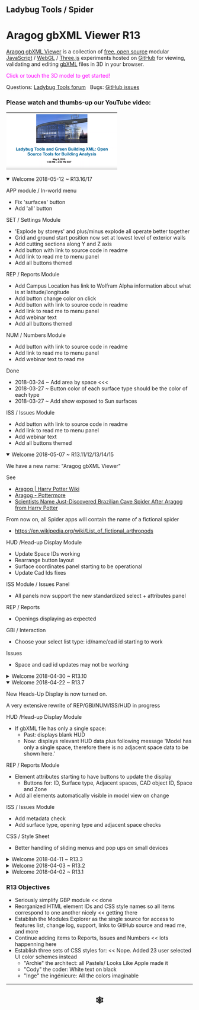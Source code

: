 
## Ladybug Tools / Spider

# Aragog gbXML Viewer R13

[Aragog gbXML Viewer]( https://github.com/ladybug-tools/spider "Source code on GitHub" ) is a collection of [free, open source]( https://opensource.guide/ "Read all about it at OpenSource Guides" ) modular [JavaScript]( https://developer.mozilla.org/en-US/docs/Web/JavaScript/About_JavaScript "Callout to Brendan" ) / [WebGL]( https://www.khronos.org/webgl/ "Tip of the hat to Ken Russell" ) / [Three.js]( https://threejs.org/ "Hi Mr.doob" ) experiments hosted on [GitHub]( https://github.com/about "Beep for where the geek peeps keep" ) for viewing, validating and editing [gbXML]( http://gbxml.org "Where's your schema today?" ) files in 3D in your browser.

<span style=color:magenta>Click or touch the 3D model to get started!</span>

Questions: [Ladybug Tools forum]( http://discourse.ladybug.tools/c/spider "Hi Mostapha" ) &nbsp; Bugs: [GitHub issues]( https://github.com/ladybug-tools/spider/issues "Say hello to Michal & Theo!" )

### Please watch and thumbs-up our YouTube video:

[![2018-05-08 Webinar: Ladybug Tools and Green Building XML: Open Source Tools for Building Analysis]( ../../../images/2018-05-08-gbxml-webinar-300px.png )]( https://www.youtube.com/watch?v=qHFEhD2SsDA "" )

<!--
<details open>

<summary>Welcome  ~ R.</summary>

</details>
-->


<details open>

<summary>Welcome 2018-05-12 ~ R13.16/17</summary>

APP module / In-world menu
* Fix 'surfaces' button
* Add 'all' button

SET / Settings Module
* 'Explode by storeys' and plus/minus explode all operate better together
* Grid and ground start position now set at lowest level of exterior walls
* Add cutting sections along Y and Z axis
* Add button with link to source code in readme
* Add link to read me to menu panel
* Add all buttons themed

REP / Reports Module
* Add Campus Location has link to Wolfram Alpha information about what is at latitude/longitude
* Add button change color on click
* Add button with link to source code in readme
* Add link to read me to menu panel
* Add webinar text
* Add all buttons themed

NUM / Numbers Module
* Add button with link to source code in readme
* Add link to read me to menu panel
* Add webinar text to read me

Done
* 2018-03-24 ~ Add area by space <<<
* 2018-03-27 ~ Button color of each surface type should be the color of each type
* 2018-03-27 ~ Add show exposed to Sun surfaces

ISS / Issues Module
* Add button with link to source code in readme
* Add link to read me to menu panel
* Add webinar text
* Add all buttons themed


</details><details open>

<summary>Welcome 2018-05-07 ~ R13.11/12/13/14/15</summary>

We have a new name: "Aragog gbXML Viewer"

See
* [Aragog | Harry Potter Wiki]( http://harrypotter.wikia.com/wiki/Aragog )
* [Aragog - Pottermore]( https://www.pottermore.com/explore-the-story/aragog )
* [Scientists Name Just-Discovered Brazilian Cave Spider After Aragog from Harry Potter]( http://mentalfloss.com/article/524700/scientists-name-just-discovered-brazilian-cave-spider-after-aragog-harry-potter )

From now on, all Spider apps will contain the name of a fictional spider

* <https://en.wikipedia.org/wiki/List_of_fictional_arthropods>

HUD /Head-up Display Module
* Update Space IDs working
* Rearrange button layout
* Surface coordinates panel starting to be operational
* Update Cad Ids fixes

ISS Module / Issues Panel
* All panels now support the new standardized select + attributes panel

REP / Reports
* Openings displaying as expected

GBI / Interaction
* Choose your select list type: id/name/cad id starting to work

Issues
* Space and cad id updates may not be working


</details><details>

<summary>Welcome 2018-04-30 ~ R13.10</summary>

HUD /Head-up Display Module
* Update CAD Object ID now working
* Update Space IDs nearly working

</details><details open>

<summary>Welcome 2018-04-22 ~ R13.7</summary>

New Heads-Up Display is now turned on.

A very extensive rewrite of REP/GBI/NUM/ISS/HUD in progress

HUD /Head-up Display Module
* If gbXML file has only a single space:
	* Past: displays blank HUD
	* Now: displays relevant HUD data plus following message 'Model has only a single space, therefore there is no adjacent space data to be shown here.'

REP / Reports Module
* Element attributes starting to have buttons to update the display
	* Buttons for: ID, Surface type, Adjacent spaces, CAD object ID, Space and Zone
* Add all elements automatically visible in model view on change

ISS / Issues Module
* Add metadata check
* Add surface type, opening type and adjacent space checks

CSS / Style Sheet
* Better handling of sliding menus and pop ups on small devices

</details><details>

<summary>Welcome 2018-04-11 ~ R13.3</summary>


HUD /Head-up Display Module
* If gbXML file has only a single space:
	* Past: displays blank HUD
	* Now: displays relevant HUD data plus following message 'Model has only a single space, therefore there is no adjacent space data to be shown here.'

REP / Reports Module
* Element attributes starting to have buttons to update the display
	* Buttons for: ID, Surface type, Adjacent spaces, CAD object ID, Space and Zone
* Add all elements automatically visible in model view on change

ISS / Issues Module
* Add metadata check
* Add surface type, opening type and adjacent space checks

CSS / Style Sheet
* Better handling of sliding menus and pop ups on small devices
* Left menu needs more work

</details><details>

<summary>Welcome 2018-04-03 ~ R13.2</summary>

REP / Reports Module
* Very reorganized / all functions based on set and get
	* Should be more maintainable and extendable
* Variable and function names with clearer / more self-evident structure

APP / Application Module

* Only a single Feature panel is visible at any given time
	* Multiple visible panels added complexity without much benefit

</details><details>

<summary>Welcome 2018-04-02 ~ R13.1 </summary>

R13.2

HUD /Head-up Display Module
* If gbXML file has only a single space:
	* Past: displays blank HUD
	* Now: displays relevant HUD data plus following message 'Model has only a single space, therefore there is no adjacent space data to be shown here.'

REP / Reports Module
* Element attributes starting to have buttons to update the display
	* Buttons for: ID, Surface type, Adjacent spaces, CAD object ID, Space and Zone
* Spaces report has zoom button

CSS / Style Sheet
* Better handling of sliding menus and pop ups on small devices
* Left
R13.1
* Starting to have revision numbers
* REP / Reports Module
	Add 'Openings by Type' panel

ISS / Issues & Num / Numbers Modules
* Various fixes

HUD / Heads-Up Display Module
* Added and appears to be functioning OK
* Add the style theming to the window
* Streamline self-loading capability

Issue: Process of toggling the visibility of meshes, edges and openings needs streamlining.
* Often things that should be made visible when clicking around are not
* You need to click the 'all' button too often

R13
* 2018-03-26:First Commit
* 2018-03-29: Multiple color themes and menu-toggles looking good
* 2018-03-31 ~ REP / Reports Module
	* New user experience
	* Display reports for all available attributes for surfaces, spaces, storeys, zones and openings
	* Add opening visibility toggle
	* Add 'Exposed to Sun' button
</details>

### R13 Objectives

* Seriously simplify GBP module << done
* Reorganized HTML element IDs and CSS style names so all items correspond to one another nicely << getting there
* Establish the Modules Explorer as the single source for access to features list, change log, support, links to GitHub source and read me, and more
* Continue adding items to Reports, Issues and Numbers << lots happenning here
* Establish three sets of CSS styles for: << Nope. Added 23 user selected UI color schemes instead
	* "Archie" the architect: all Pastels/ Looks Like Apple made it
	* "Cody" the coder: White text on black
	* "Inge" the ingénieure: All the colors imaginable



***

<h2 onclick=divMenu.scrollTop=0; style=cursor:pointer;text-align:center; title='go to top and, btw, my web is better than your web' > &#x1f578; </h2>
